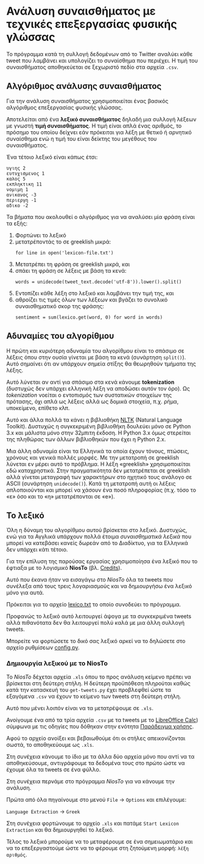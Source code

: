 ﻿
# Ανάλυση συναισθήματος με τεχνικές επεξεργασίας φυσικής γλώσσας

Το πρόγραμμα κατά τη συλλογή δεδομένων από το Twitter αναλύει κάθε tweet που
λαμβάνει και υπολογίζει το συναίσθημα που περιέχει. Η τιμή του συναισθήματος
αποθηκεύεται σε ξεχωριστό πεδίο στα αρχεία `.csv`.

## Αλγόριθμος ανάλυσης συναισθήματος

Για την ανάλυση συναισθήματος χρησιμοποιείται ένας βασικός αλγόριθμος 
επεξεργασίας φυσικής γλώσσας.


Αποτελείται από ένα **λεξικό συναισθήματος** δηλαδή μια συλλογή λέξεων με γνωστή
**τιμή συναισθήματος**. Η τιμή είναι απλά ένας αριθμός, το πρόσημο του οποίου 
δείχνει εάν πρόκειται για λέξη με θετικό ή αρνητικό συναίσθημα ενώ η τιμή του
είναι δείκτης του μεγέθους του συναισθήματος.

Ένα τέτοιο λεξικό είναι κάπως έτσι:

```
υγιης 2
ευτυχισμενος 1
καλος 5
εκπληκτικη 11
νομιμη 1
ανικανος -3
περιεργη -1
αδικο -2
```

Τα βήματα που ακολουθεί ο αλγόριθμος για να αναλύσει μία φράση είναι τα εξής:


1.  Φορτώνει το λεξικό
2.  μετατρέποντάς το σε greeklish μικρά:
    ```  
    for line in open('lexicon-file.txt')
    ```
2.  Μετατρέπει τη φράση σε greeklish μικρά, και
3.  σπάει τη φράση σε λέξεις με βάση τα κενά:
    ```
    words = unidecode(tweet_text.decode('utf-8')).lower().split()
    ```
4.  Εντοπίζει κάθε λέξη στο λεξικό και λαμβάνει την τιμή της, και
5.  αθροίζει τις τιμές όλων των λέξεων και βγάζει το συνολικό συναισθηματικό 
σκορ της φράσης:
    ```
    sentiment = sum(lexico.get(word, 0) for word in words)
    ```

## Αδυναμίες του αλγορίθμου

Η πρώτη και κυριότερη αδυναμία του αλγορίθμου είναι το σπάσιμο σε λέξεις όπου
στην ουσία γίνεται με βάση τα κενά (συνάρτηση `split()`). Αυτό σημαίνει ότι αν 
υπάρχουν σημεία στίξης θα θεωρηθούν τμήματα της λέξης.

Αυτό λύνεται αν αντί για σπάσιμο στα κενά κάνουμε **tokenization** (δυστυχώς 
δεν υπάρχει ελληνική λέξη να αποδώσει αυτόν τον όρο). Ως *tokenization* νοείται
ο εντοπισμός των συστατικών στοιχείων της πρότασης, όχι απλά ως λέξεις αλλά
ως δομικά στοιχεία, π.χ. ρήμα, υποκείμενο, επίθετο κλπ.

Αυτό και άλλα πολλά τα κάνει η βιβλιοθήκη [NLTK](http://www.nltk.org/) 
(Natural Language Toolkit). Δυστυχώς η συγκεκριμένη βιβλιοθήκη δουλεύει μόνο
σε Python 3.x και μάλιστα μόνο στην 32μπιτη έκδοση. Η Python 3.x όμως στερείται
της πληθώρας των άλλων βιβλιοθηκών που έχει η Python 2.x.

Μια άλλη αδυναμία είναι τα Ελληνικά τα οποία έχουν τόνους, πτώσεις, χρόνους
και γενικά πολλές μορφές. Με την μετατροπή σε greeklish λύνεται εν μέρει αυτό
το πρόβλημα. Η λέξη «greeklish» χρησιμοποιείται εδώ καταχρηστικά. Στην 
πραγματικότητα δεν μετατρέπεται σε greeklish αλλά γίνεται μεταγραφή των 
χαρακτήρων στο ηχητικό τους ανάλογο σε ASCII (συνάρτηση `unidecode()`).
Κατά τη μετατροπή αυτή οι λέξεις απλοποιούνται και μπορεί να χάσουν ένα ποσό
πληροφορίας (π.χ. τόσο το «ε» όσο και το «η» μετατρέπονται σε «e»).

## Το λεξικό

Όλη η δύναμη του αλγορίθμου αυτού βρίσκεται στο λεξικό. Δυστυχώς, ενώ για τα 
Αγγλικά υπάρχουν πολλά έτοιμα *συναισθηματικά λεξικά* που μπορεί να κατεβάσει
κανείς δωρεάν από το Διαδίκτυο, για τα Ελληνικά δεν υπάρχει κάτι τέτοιο.

Για την επίλυση της παρούσας εργασίας χρησιμοποίησα ένα λεξικό που το έφτιαξα
με το λογισμικό **NiosTo** (βλ. [Credits](../credits.md)).

Αυτό που έκανα ήταν να εισαγάγω στο *NiosTo* όλα τα tweets που συνέλεξα από τους 
τρεις λογαριασμούς και να δημιουργήσω ένα λεξικό μόνο για αυτά.

Πρόκειται για το αρχείο 
[lexico.txt](https://github.com/Protonotarios/get-tweets/blob/version02/lexico.txt)
το οποίο συνοδεύει το πρόγραμμα.

Προφανώς το λεξικό αυτό λειτουργεί άψογα με τα συγκεκριμένα tweets αλλά 
πιθανότατα δεν θα λειτουργεί πολύ καλά με μια άλλη συλλογή tweets.

Μπορείτε να φορτώσετε το δικό σας λεξικό αρκεί να το δηλώσετε στο αρχείο
ρυθμίσεων 
[config.py](https://github.com/Protonotarios/get-tweets/blob/version02/config.py).

### Δημιουργία λεξικού με το NiosTo

Το *NiosTo* δέχεται αρχεία `.xls` όπου το προς ανάλυση κείμενο πρέπει να βρίσκεται
στη δεύτερη στήλη. Η δεύτερη προϋπόθεση πληρούται καθώς κατά την
κατασκευή του `get-tweets.py` έχει προβλεφθεί ώστε τα εξαγόμενα `.csv` 
να έχουν το κείμενο των tweets στη δεύτερη στήλη.

Αυτό που μένει λοιπόν είναι να τα μετατρέψουμε σε `.xls`.

Ανοίγουμε ένα από τα τρία αρχεία `.csv` με τα tweets με το 
[LibreOffice Calc](https://el.libreoffice.org/)) 
σύμφωνα με τις οδηγίες που δόθηκαν στην ενότητα 
[Παράδειγμα χρήσης](Παράδειγμα-χρήσης.md).

Αφού το αρχείο ανοίξει και βεβαιωθούμε ότι οι στήλες απεικονίζονται
σωστά, το αποθηκεύουμε ως `.xls`.

Στη συνέχεια κάνουμε το ίδιο με τα άλλα δύο αρχεία μόνο που αντί να τα 
αποθηκεύσουμε, αντιγράφουμε τα δεδομένα τους στο πρώτο ώστε να έχουμε όλα
τα tweets σε ένα φύλλο.

Στη συνέχεια περνάμε στο πρόγραμμα *NiosTo* για να κάνουμε την ανάλυση.

Πρώτα από όλα πηγαίνουμε στο μενού `File` → `Options` και επιλέγουμε:

`Language Extraction` → `Greek`

Στη συνέχεια φορτώνουμε το αρχείο `.xls` και πατάμε `Start Lexicon Extraction`
και θα δημιουργηθεί το λεξικό.

Τέλος το λεξικό μπορούμε να το μεταφέρουμε σε ένα σημειωματάριο και να το 
επεξεργαστούμε ώστε να το φέρουμε στη ζητούμενη μορφή: `λέξη αριθμός`.

